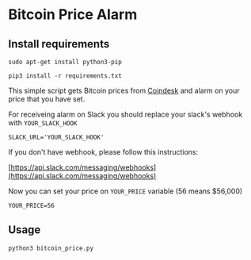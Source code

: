 # Bitcoin Price Alarm

## Install requirements

`sudo apt-get install python3-pip`

`pip3 install -r requirements.txt`


This simple script gets Bitcoin prices from [Coindesk](https://www.coindesk.com/price/bitcoin) and alarm on your price that you have set.

For receiveing alarm on Slack you should replace your slack's webhook with `YOUR_SLACK_HOOK`

`SLACK_URL='YOUR_SLACK_HOOK'`

If you don't have webhook, please follow this instructions:

[https://api.slack.com/messaging/webhooks](https://api.slack.com/messaging/webhooks)

Now you can set your price on `YOUR_PRICE` variable (56 means $56,000)

`YOUR_PRICE=56`

## Usage

`python3 bitcoin_price.py`
